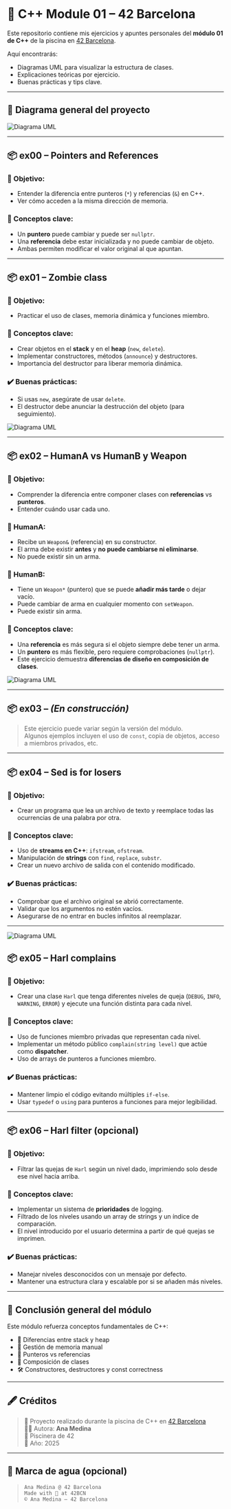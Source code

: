 # 📘 C++ Module 01 – 42 Barcelona

Este repositorio contiene mis ejercicios y apuntes personales del **módulo 01 de C++** de la piscina en [42 Barcelona](https://42barcelona.com/).

Aquí encontrarás:
- Diagramas UML para visualizar la estructura de clases.
- Explicaciones teóricas por ejercicio.
- Buenas prácticas y tips clave.

---

## 📌 Diagrama general del proyecto

![Diagrama UML](./assets/Phonebook-Page-1.drawio.png)

---

## 📦 ex00 – Pointers and References

### 🎯 Objetivo:
- Entender la diferencia entre punteros (`*`) y referencias (`&`) en C++.
- Ver cómo acceden a la misma dirección de memoria.

### 🧠 Conceptos clave:
- Un **puntero** puede cambiar y puede ser `nullptr`.
- Una **referencia** debe estar inicializada y no puede cambiar de objeto.
- Ambas permiten modificar el valor original al que apuntan.

---

## 📦 ex01 – Zombie class

### 🎯 Objetivo:
- Practicar el uso de clases, memoria dinámica y funciones miembro.

### 🧠 Conceptos clave:
- Crear objetos en el **stack** y en el **heap** (`new`, `delete`).
- Implementar constructores, métodos (`announce`) y destructores.
- Importancia del destructor para liberar memoria dinámica.

### ✔️ Buenas prácticas:
- Si usas `new`, asegúrate de usar `delete`.
- El destructor debe anunciar la destrucción del objeto (para seguimiento).

![Diagrama UML](./assets/ZombieHorde.drawio.png)

---

## 📦 ex02 – HumanA vs HumanB y Weapon

### 🎯 Objetivo:
- Comprender la diferencia entre componer clases con **referencias** vs **punteros**.
- Entender cuándo usar cada uno.

### 👤 HumanA:
- Recibe un `Weapon&` (referencia) en su constructor.
- El arma debe existir **antes** y **no puede cambiarse ni eliminarse**.
- No puede existir sin un arma.

### 👤 HumanB:
- Tiene un `Weapon*` (puntero) que se puede **añadir más tarde** o dejar vacío.
- Puede cambiar de arma en cualquier momento con `setWeapon`.
- Puede existir sin arma.

### 🧠 Conceptos clave:
- Una **referencia** es más segura si el objeto siempre debe tener un arma.
- Un **puntero** es más flexible, pero requiere comprobaciones (`nullptr`).
- Este ejercicio demuestra **diferencias de diseño en composición de clases**.

![Diagrama UML](./assets/Human.drawio.png)

---

## 📦 ex03 – *(En construcción)*

> Este ejercicio puede variar según la versión del módulo.  
> Algunos ejemplos incluyen el uso de `const`, copia de objetos, acceso a miembros privados, etc.

---

## 📦 ex04 – Sed is for losers

### 🎯 Objetivo:
- Crear un programa que lea un archivo de texto y reemplace todas las ocurrencias de una palabra por otra.

### 🧠 Conceptos clave:
- Uso de **streams en C++**: `ifstream`, `ofstream`.
- Manipulación de **strings** con `find`, `replace`, `substr`.
- Crear un nuevo archivo de salida con el contenido modificado.

### ✔️ Buenas prácticas:
- Comprobar que el archivo original se abrió correctamente.
- Validar que los argumentos no estén vacíos.
- Asegurarse de no entrar en bucles infinitos al reemplazar.

---

![Diagrama UML](./assets/iostreamwatermark.drawio.png)

## 📦 ex05 – Harl complains

### 🎯 Objetivo:
- Crear una clase `Harl` que tenga diferentes niveles de queja (`DEBUG`, `INFO`, `WARNING`, `ERROR`) y ejecute una función distinta para cada nivel.

### 🧠 Conceptos clave:
- Uso de funciones miembro privadas que representan cada nivel.
- Implementar un método público `complain(string level)` que actúe como **dispatcher**.
- Uso de arrays de punteros a funciones miembro.

### ✔️ Buenas prácticas:
- Mantener limpio el código evitando múltiples `if-else`.
- Usar `typedef` o `using` para punteros a funciones para mejor legibilidad.

---

## 📦 ex06 – Harl filter (opcional)

### 🎯 Objetivo:
- Filtrar las quejas de `Harl` según un nivel dado, imprimiendo solo desde ese nivel hacia arriba.

### 🧠 Conceptos clave:
- Implementar un sistema de **prioridades** de logging.
- Filtrado de los niveles usando un array de strings y un índice de comparación.
- El nivel introducido por el usuario determina a partir de qué quejas se imprimen.

### ✔️ Buenas prácticas:
- Manejar niveles desconocidos con un mensaje por defecto.
- Mantener una estructura clara y escalable por si se añaden más niveles.

---

## 🧠 Conclusión general del módulo

Este módulo refuerza conceptos fundamentales de C++:

- 📍 Diferencias entre stack y heap
- 🔁 Gestión de memoria manual
- 🧷 Punteros vs referencias
- 🧩 Composición de clases
- 🛠️ Constructores, destructores y const correctness

---

## 🖋️ Créditos

> 📍 Proyecto realizado durante la piscina de C++ en [42 Barcelona](https://42barcelona.com/)  
> 👩‍💻 Autora: **Ana Medina**  
> 🌊 Piscinera de 42  
> 📅 Año: 2025

---

## 🧭 Marca de agua (opcional)

> `Ana Medina @ 42 Barcelona`  
> `Made with 💙 at 42BCN`  
> `© Ana Medina – 42 Barcelona`





